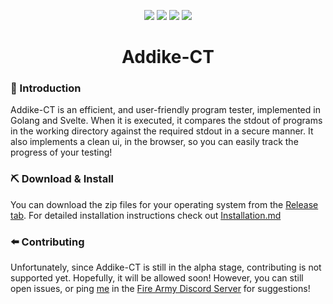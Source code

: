 <p align="center">
  <a href="https://github.com/Addike-CT/Backend/issues"><img src="https://img.shields.io/github/issues/Addike-CT/Backend.svg" /></a>
  <a href="https://github.com/Addike-CT/Backend/pulls"><img src="https://img.shields.io/github/issues-pr/Addike-CT/Backend.svg" /></a>
  <a href="/LICENSE"><img src="https://img.shields.io/badge/licence-MIT-blue.svg" /></a>
  <a href="https://discord.gg/twt"><img src="https://discord.com/api/guilds/501090983539245061/widget.png?style=shield" /></a>
</p>

<div align="center">
  <h1>Addike-CT</h1>
</div>

<!---Welcome! This repository contains the code for the backend of Addike-CT, a Challenge Tester written in Golang! --->

### 🏁 Introduction

Addike-CT is an efficient, and user-friendly program tester, implemented in Golang and Svelte. When it is executed, it compares the stdout of programs in the working directory against the required stdout in a secure manner. It also implements a clean ui, in the browser, so you can easily track the progress of your testing!

### ⛏️ Download & Install

You can download the zip files for your operating system from the [Release tab](https://github.com/classPythonAddike/Challenge-Tester-Backend/releases). For detailed installation instructions check out [Installation.md](/docs/Installation.md)

### ⬅️ Contributing

Unfortunately, since Addike-CT is still in the alpha stage, contributing is not supported yet. Hopefully, it will be allowed soon! However, you can still open issues, or ping [me](https://discord.com/users/702432228160045106) in the [Fire Army Discord Server](https://discord.gg/GzbExg3Q) for suggestions!

<!---See the list of [contributors](https://github.com/Addike-CT/Backend/contributors) who participated in this project.--->
